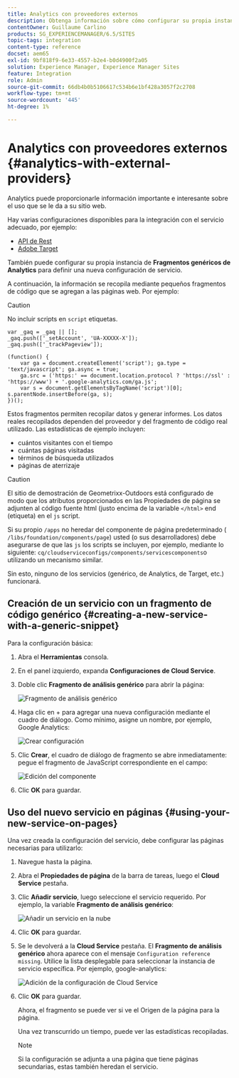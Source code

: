```yaml
---
title: Analytics con proveedores externos
description: Obtenga información sobre cómo configurar su propia instancia de fragmentos de Analytics genéricos para definir una nueva configuración de servicio.
contentOwner: Guillaume Carlino
products: SG_EXPERIENCEMANAGER/6.5/SITES
topic-tags: integration
content-type: reference
docset: aem65
exl-id: 9bf818f9-6e33-4557-b2e4-b0d4900f2a05
solution: Experience Manager, Experience Manager Sites
feature: Integration
role: Admin
source-git-commit: 66db4b0b5106617c534b6e1bf428a3057f2c2708
workflow-type: tm+mt
source-wordcount: '445'
ht-degree: 1%

---
```



# Analytics con proveedores externos {#analytics-with-external-providers}

Analytics puede proporcionarle información importante e interesante sobre el uso que se le da a su sitio web.

Hay varias configuraciones disponibles para la integración con el servicio adecuado, por ejemplo:

* [API de Rest](/help/sites-administering/adobeanalytics.md)
* [Adobe Target](/help/sites-administering/target.md)

También puede configurar su propia instancia de **Fragmentos genéricos de Analytics** para definir una nueva configuración de servicio.

A continuación, la información se recopila mediante pequeños fragmentos de código que se agregan a las páginas web. Por ejemplo:

>[!CAUTION]
>
>No incluir scripts en `script` etiquetas.

```
var _gaq = _gaq || [];
_gaq.push(['_setAccount', 'UA-XXXXX-X']);
_gaq.push(['_trackPageview']);

(function() {
    var ga = document.createElement('script'); ga.type = 'text/javascript'; ga.async = true;
    ga.src = ('https:' == document.location.protocol ? 'https://ssl' : 'https://www') + '.google-analytics.com/ga.js';
    var s = document.getElementsByTagName('script')[0]; s.parentNode.insertBefore(ga, s);
})();
```

Estos fragmentos permiten recopilar datos y generar informes. Los datos reales recopilados dependen del proveedor y del fragmento de código real utilizado. Las estadísticas de ejemplo incluyen:

* cuántos visitantes con el tiempo
* cuántas páginas visitadas
* términos de búsqueda utilizados
* páginas de aterrizaje

>[!CAUTION]
>
>El sitio de demostración de Geometrixx-Outdoors está configurado de modo que los atributos proporcionados en las Propiedades de página se adjunten al código fuente html (justo encima de la variable `</html>` end (etiqueta) en el `js` script.
>
>Si su propio `/apps` no heredar del componente de página predeterminado ( `/libs/foundation/components/page`) usted (o sus desarrolladores) debe asegurarse de que las `js` los scripts se incluyen, por ejemplo, mediante lo siguiente: `cq/cloudserviceconfigs/components/servicescomponents`o utilizando un mecanismo similar.
>
>Sin esto, ninguno de los servicios (genérico, de Analytics, de Target, etc.) funcionará.

## Creación de un servicio con un fragmento de código genérico {#creating-a-new-service-with-a-generic-snippet}

Para la configuración básica:

1. Abra el **Herramientas** consola.
1. En el panel izquierdo, expanda **Configuraciones de Cloud Service**.
1. Doble clic **Fragmento de análisis genérico** para abrir la página:

   ![Fragmento de análisis genérico](assets/analytics_genericoverview.png)

1. Haga clic en + para agregar una nueva configuración mediante el cuadro de diálogo. Como mínimo, asigne un nombre, por ejemplo, Google Analytics:

   ![Crear configuración](assets/analytics_addconfig.png)

1. Clic **Crear**, el cuadro de diálogo de fragmento se abre inmediatamente: pegue el fragmento de JavaScript correspondiente en el campo:

   ![Edición del componente](assets/analytics_snippet.png)

1. Clic **OK** para guardar.

## Uso del nuevo servicio en páginas {#using-your-new-service-on-pages}

Una vez creada la configuración del servicio, debe configurar las páginas necesarias para utilizarlo:

1. Navegue hasta la página.
1. Abra el **Propiedades de página** de la barra de tareas, luego el **Cloud Service** pestaña.
1. Clic **Añadir servicio**, luego seleccione el servicio requerido. Por ejemplo, la variable **Fragmento de análisis genérico**:

   ![Añadir un servicio en la nube](assets/analytics_selectservice.png)

1. Clic **OK** para guardar.
1. Se le devolverá a la **Cloud Service** pestaña. El **Fragmento de análisis genérico** ahora aparece con el mensaje `Configuration reference missing`. Utilice la lista desplegable para seleccionar la instancia de servicio específica. Por ejemplo, google-analytics:

   ![Adición de la configuración de Cloud Service](assets/analytics_selectspecificservice.png)

1. Clic **OK** para guardar.

   Ahora, el fragmento se puede ver si ve el Origen de la página para la página.

   Una vez transcurrido un tiempo, puede ver las estadísticas recopiladas.

   >[!NOTE]
   >
   >Si la configuración se adjunta a una página que tiene páginas secundarias, estas también heredan el servicio.
